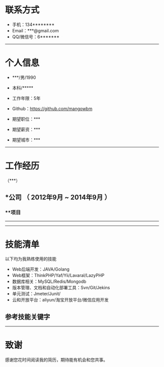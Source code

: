 # 联系方式

- 手机：134******** 
- Email：***@gmail.com 
- QQ/微信号：6*******

---

# 个人信息

 - ***/男/1990 
 - 本科/***** 
 - 工作年限：5年
 - Github：https://github.com/mangowbm 

 - 期望职位：***
 - 期望薪资：***
 - 期望城市：***

---

# 工作经历
（***）

## *公司 （ 2012年9月 ~ 2014年9月 ）

### **项目 
******

---

# 技能清单

以下均为我熟练使用的技能

- Web后端开发：JAVA/Golang
- Web框架：ThinkPHP/Yaf/Yii/Lavaral/LazyPHP
- 数据库相关：MySQL/Redis/Mongodb
- 版本管理、文档和自动化部署工具：Svn/Git/Jekins
- 单元测试：Jmeter/Junit/
- 云和开放平台：aliyun/淘宝开放平台/微信应用开发

## 参考技能关键字



---

# 致谢
感谢您花时间阅读我的简历，期待能有机会和您共事。
